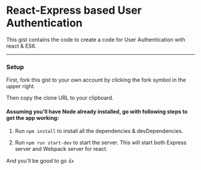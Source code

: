 # React-Express based User Authentication

This gist contains the code to create a code for User Authentication with react & ES6.

----
### Setup

First, fork this gist to your own account by clicking the fork symbol in the upper right.

Then copy the clone URL to your clipboard.

#### Assuming you'll have Node already installed, go with following steps to get the app working:

1. Run `npm install` to install all the dependencies & devDependencies.

2. Run `npm run start-dev` to start the server. This will start both Express server and Webpack server for react.


And you'll be good to go :thumbsup:
